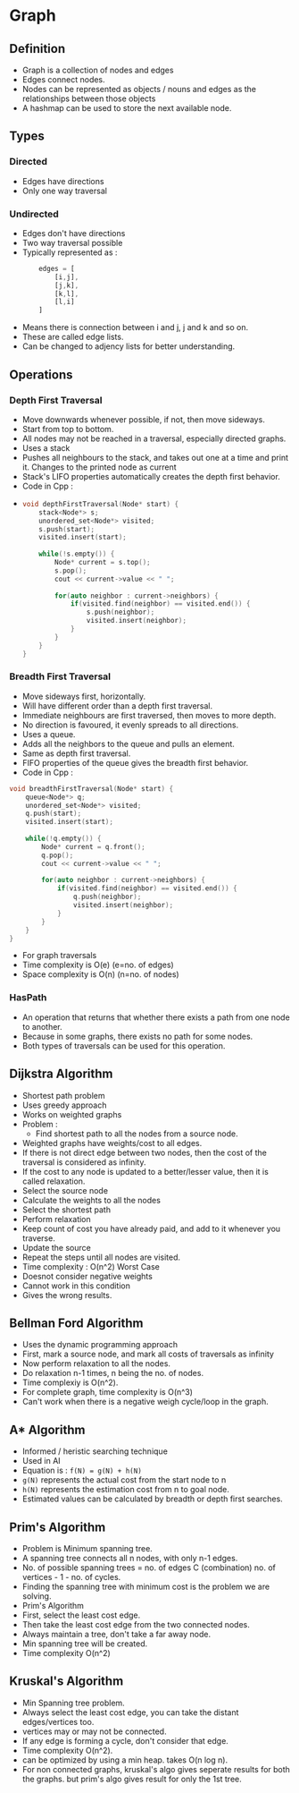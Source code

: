 # Graph

## Definition

- Graph is a collection of nodes and edges
- Edges connect nodes.
- Nodes can be represented as objects / nouns and edges as the relationships between those objects
- A hashmap can be used to store the next available node.

## Types

### Directed

- Edges have directions
- Only one way traversal


### Undirected 

- Edges don't have directions
- Two way traversal possible
- Typically represented as :
    ```js
        edges = [
            [i,j],
            [j,k],
            [k,l],
            [l,i]
        ]
    ```
- Means there is connection between i and j, j and k and so on.
- These are called edge lists.
- Can be changed to adjency lists for better understanding.

## Operations

### Depth First Traversal

- Move downwards whenever possible, if not, then move sideways.
- Start from top to bottom.
- All nodes may not be reached in a traversal, especially directed graphs.
- Uses a stack 
- Pushes all neighbours to the stack, and takes out one at a time and print it. Changes to the printed node as current
- Stack's LIFO properties automatically creates the depth first behavior.
- Code in Cpp : 
- ```cpp
  void depthFirstTraversal(Node* start) {
      stack<Node*> s;
      unordered_set<Node*> visited;
      s.push(start);
      visited.insert(start);
      
      while(!s.empty()) {
          Node* current = s.top();
          s.pop();
          cout << current->value << " ";
          
          for(auto neighbor : current->neighbors) {
              if(visited.find(neighbor) == visited.end()) {
                  s.push(neighbor);
                  visited.insert(neighbor);
              }
          }
      }
  }
  ```

### Breadth First Traversal 

- Move sideways first, horizontally.
- Will have different order than a depth first traversal.
- Immediate neighbours are first traversed, then moves to more depth.
- No direction is favoured, it evenly spreads to all directions.
- Uses a queue.
- Adds all the neighbors to the queue and pulls an element.
- Same as depth first traversal.
- FIFO properties of the queue gives the breadth first behavior.
- Code in Cpp :
```cpp
void breadthFirstTraversal(Node* start) {
    queue<Node*> q;
    unordered_set<Node*> visited;
    q.push(start);
    visited.insert(start);
    
    while(!q.empty()) {
        Node* current = q.front();
        q.pop();
        cout << current->value << " ";
        
        for(auto neighbor : current->neighbors) {
            if(visited.find(neighbor) == visited.end()) {
                q.push(neighbor);
                visited.insert(neighbor);
            }
        }
    }
}
```
- For graph traversals
- Time complexity is O(e) (e=no. of edges)
- Space complexity is O(n) (n=no. of nodes)

### HasPath

- An operation that returns that whether there exists a path from one node to another.
- Because in some graphs, there exists no path for some nodes.
- Both types of traversals can be used for this operation.

## Dijkstra Algorithm

- Shortest path problem
- Uses greedy approach
- Works on weighted graphs
- Problem :
    - Find shortest path to all the nodes from a source node.
- Weighted graphs have weights/cost to all edges.
- If there is not direct edge between two nodes, then the cost of the traversal is considered as infinity.
- If the cost to any node is updated to a better/lesser value, then it is called relaxation.
- Select the source node
- Calculate the weights to all the nodes
- Select the shortest path
- Perform relaxation
- Keep count of cost you have already paid, and add to it whenever you traverse.
- Update the source
- Repeat the steps until all nodes are visited.
- Time complexity : O(n^2) Worst Case 
- Doesnot consider negative weights
- Cannot work in this condition
- Gives the wrong results.

## Bellman Ford Algorithm

- Uses the dynamic programming approach
- First, mark a source node, and mark all costs of traversals as infinity
- Now perform relaxation to all the nodes.
- Do relaxation n-1 times, n being the no. of nodes.
- Time complexiy is O(n^2).
- For complete graph, time complexity is O(n^3)
- Can't work when there is a negative weigh cycle/loop in the graph.

## A* Algorithm

- Informed / heristic searching technique
- Used in AI
- Equation is : `f(N) = g(N) + h(N)`
- `g(N)` represents the actual cost from the start node to n
- `h(N)` represents the estimation cost from n to goal node.
- Estimated values can be calculated by breadth or depth first searches.

## Prim's Algorithm

- Problem is Minimum spanning tree.
- A spanning tree connects all n nodes, with only n-1 edges.
- No. of possible spanning trees = no. of edges C (combination) no. of vertices - 1 - no. of cycles.
- Finding the spanning tree with minimum cost is the problem we are solving.
- Prim's Algorithm 
- First, select the least cost edge.
- Then take the least cost edge from the two connected nodes.
- Always maintain a tree, don't take a far away node.
- Min spanning tree will be created.
- Time complexity O(n^2)

## Kruskal's Algorithm

- Min Spanning tree problem.
- Always select the least cost edge, you can take the distant edges/vertices too.
- vertices may or may not be connected.
- If any edge is forming a cycle, don't consider that edge.
- Time complexity O(n^2).
- can be optimized by using a min heap. takes O(n log n).
- For non connected graphs, kruskal's algo gives seperate results for both the graphs. but prim's algo gives result for only the 1st tree.
